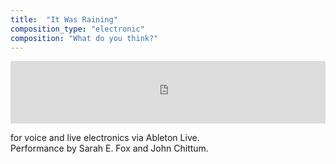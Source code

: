 ```yaml
---
title:  "It Was Raining"
composition_type: "electronic"
composition: "What do you think?"
---   
```


<iframe width="100%" height="100" scrolling="no" frameborder="no" src="https://w.soundcloud.com/player/?url=https%3A//api.soundcloud.com/tracks/4465691&amp;auto_play=false&amp;hide_related=false&amp;show_comments=true&amp;show_user=true&amp;show_reposts=false&amp;visual=true"></iframe>  
  
for voice and live electronics via Ableton Live.  
Performance by Sarah E. Fox and John Chittum.  

